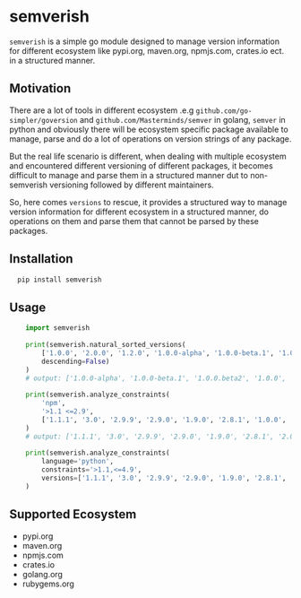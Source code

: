 # semverish

`semverish` is a simple go module designed to manage version information for different ecosystem like pypi.org, maven.org,
npmjs.com, crates.io ect. in a structured manner.

## Motivation

There are a lot of tools in different ecosystem .e.g `github.com/go-simpler/goversion` and `github.com/Masterminds/semver`
in golang, `semver` in python and obviously there will be ecosystem specific package available to manage, parse and do a
lot of operations on version strings of any package.

But the real life scenario is different, when dealing with multiple ecosystem and encountered different versioning
of different packages, it becomes difficult to manage and parse them in a structured manner dut to non-semverish
versioning followed by different maintainers.

So, here comes `versions` to rescue, it provides a structured way to manage version information for different ecosystem
in a structured manner, do operations on them and parse them that cannot be parsed by these packages.

## Installation

```bash
  pip install semverish
```

## Usage
```python
    import semverish
    
    print(semverish.natural_sorted_versions(
        ['1.0.0', '2.0.0', '1.2.0', '1.0.0-alpha', '1.0.0-beta.1', '1.0.0.beta2', 'rel-1.3.3', '1.3.4'],
        descending=False)
    )
    # output: ['1.0.0-alpha', '1.0.0-beta.1', '1.0.0.beta2', '1.0.0', '1.2.0', 'rel-1.3.3', '1.3.4', '2.0.0']
    
    print(semverish.analyze_constraints(
        'npm',
        '>1.1 <=2.9',
        ['1.1.1', '3.0', '2.9.9', '2.9.0', '1.9.0', '2.8.1', '1.0.0', '2.0.0', '1.2.0', '1.0.0-alpha', '1.0.0-beta.1', '1.0.0.beta2'])
    )
    # output: ['1.1.1', '3.0', '2.9.9', '2.9.0', '1.9.0', '2.8.1', '2.0.0', '1.2.0']
    
    print(semverish.analyze_constraints(
        language='python',
        constraints='>1.1,<=4.9',
        versions=['1.1.1', '3.0', '2.9.9', '2.9.0', '1.9.0', '2.8.1', '1.0.0', 'rel-2.0.0', '1.2.0', '1.0.0-alpha', '1.0.0-beta.1', 'rel_1.0.0.beta2'])
    )
```

## Supported Ecosystem
- pypi.org
- maven.org
- npmjs.com
- crates.io
- golang.org
- rubygems.org
